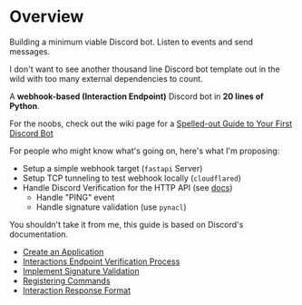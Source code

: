 # Overview
Building a minimum viable Discord bot. Listen to events and send messages. 

I don't want to see another thousand line Discord bot template out in the wild with too many external dependencies to count. 

A **webhook-based (Interaction Endpoint)** Discord bot in **20 lines of Python**.

For the noobs, check out the wiki page for a [Spelled-out Guide to Your First Discord Bot](https://github.com/hitorilabs/minibot/wiki/Spelled-out-Guide-to-Your-First-Discord-Bot)

For people who might know what's going on, here's what I'm proposing:
- Setup a simple webhook target (`fastapi` Server)
- Setup TCP tunneling to test webhook locally (`cloudflared`)
- Handle Discord Verification for the HTTP API (see [docs](https://discord.com/developers/docs/tutorials/upgrading-to-application-commands#adding-an-interactions-endpoint-url))
  - Handle "PING" event
  - Handle signature validation (use `pynacl`)

You shouldn't take it from me, this guide is based on Discord's documentation.
- [Create an Application](https://discord.com/developers/applications)
- [Interactions Endpoint Verification Process](https://discord.com/developers/docs/tutorials/upgrading-to-application-commands#adding-an-interactions-endpoint-url)
- [Implement Signature Validation](https://discord.com/developers/docs/interactions/receiving-and-responding#security-and-authorization)
- [Registering Commands](https://discord.com/developers/docs/interactions/application-commands#registering-a-command)
- [Interaction Response Format](https://discord.com/developers/docs/interactions/receiving-and-responding#responding-to-an-interaction)

